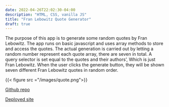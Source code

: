 ```yaml
---
date: 2022-04-26T22:02:30-04:00
description: "HTML, CSS, vanilla JS"
title: "Fran Lebowitz Quote Generator"
draft: true
---
```


The purpose of this app is to generate some random quotes by Fran Lebowitz. The app runs on basic javascript and uses array methods to store and access the quotes. The actual generation is carried out by letting a random number represent each quote array, there are seven in total. A query selector is set equal to the quotes and their authors’, Which is just Fran Lebowitz. When the user clicks the generate button, they will be shown seven different Fran Lebowitz quotes in random order.

{{< figure src ="/images/quote.png">}}

[Github repo](https://github.com/dwellings16/quote-gen.git)

[Deployed site](https://dwellings16.github.io/quote-gen/)
